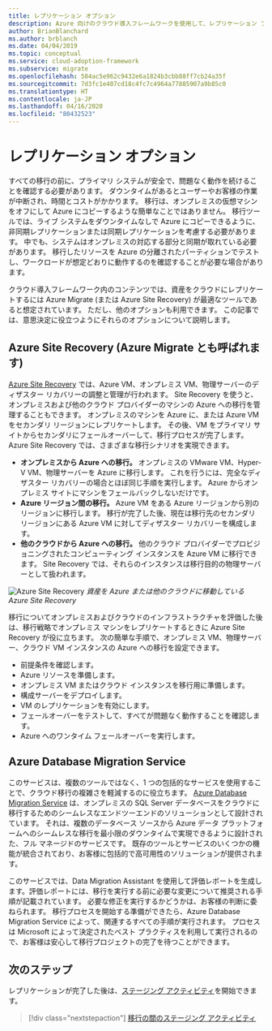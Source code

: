 ```yaml
---
title: レプリケーション オプション
description: Azure 向けのクラウド導入フレームワークを使用して、レプリケーション プロセスを把握すると共に、クラウド移行になぜレプリケーションが必要かを理解します。
author: BrianBlanchard
ms.author: brblanch
ms.date: 04/04/2019
ms.topic: conceptual
ms.service: cloud-adoption-framework
ms.subservice: migrate
ms.openlocfilehash: 584ac5e962c9432e6a1824b3cbb88ff7cb24a35f
ms.sourcegitcommit: 7d3fc1e407cd18c4fc7c4964a77885907a9b85c0
ms.translationtype: HT
ms.contentlocale: ja-JP
ms.lasthandoff: 04/16/2020
ms.locfileid: "80432523"
---
```

# <a name="replication-options"></a>レプリケーション オプション

すべての移行の前に、プライマリ システムが安全で、問題なく動作を続けることを確認する必要があります。 ダウンタイムがあるとユーザーやお客様の作業が中断され、時間とコストがかかります。 移行は、オンプレミスの仮想マシンをオフにして Azure にコピーするような簡単なことではありません。 移行ツールでは、ライブ システムをダウンタイムなしで Azure にコピーできるように、非同期レプリケーションまたは同期レプリケーションを考慮する必要があります。 中でも、システムはオンプレミスの対応する部分と同期が取れている必要があります。 移行したリソースを Azure の分離されたパーティションでテストし、ワークロードが想定どおりに動作するのを確認することが必要な場合があります。

クラウド導入フレームワーク内のコンテンツでは、資産をクラウドにレプリケートするには Azure Migrate (または Azure Site Recovery) が最適なツールであると想定されています。 ただし、他のオプションも利用できます。 この記事では、意思決定に役立つようにそれらのオプションについて説明します。

## <a name="azure-site-recovery-also-known-as-azure-migrate"></a>Azure Site Recovery (Azure Migrate とも呼ばれます)

[Azure Site Recovery](https://docs.microsoft.com/azure/site-recovery/site-recovery-overview) では、Azure VM、オンプレミス VM、物理サーバーのディザスター リカバリーの調整と管理が行われます。 Site Recovery を使うと、オンプレミスおよび他のクラウド プロバイダーのマシンの Azure への移行を管理することもできます。 オンプレミスのマシンを Azure に、または Azure VM をセカンダリ リージョンにレプリケートします。 その後、VM をプライマリ サイトからセカンダリにフェールオーバーして、移行プロセスが完了します。 Azure Site Recovery では、さまざまな移行シナリオを実現できます。

- **オンプレミスから Azure への移行。** オンプレミスの VMware VM、Hyper-V VM、物理サーバーを Azure に移行します。 これを行うには、完全なディザスター リカバリーの場合とほぼ同じ手順を実行します。 Azure からオンプレミス サイトにマシンをフェールバックしないだけです。
- **Azure リージョン間の移行。** Azure VM をある Azure リージョンから別のリージョンに移行します。 移行が完了した後、現在は移行先のセカンダリ リージョンにある Azure VM に対してディザスター リカバリーを構成します。
- **他のクラウドから Azure への移行。** 他のクラウド プロバイダーでプロビジョニングされたコンピューティング インスタンスを Azure VM に移行できます。 Site Recovery では、それらのインスタンスは移行目的の物理サーバーとして扱われます。

![Azure Site Recovery](../../../_images/migrate/asr-replication-image.png)
*資産を Azure または他のクラウドに移動している Azure Site Recovery*

移行についてオンプレミスおよびクラウドのインフラストラクチャを評価した後は、移行戦略でオンプレミス マシンをレプリケートするときに Azure Site Recovery が役に立ちます。 次の簡単な手順で、オンプレミス VM、物理サーバー、クラウド VM インスタンスの Azure への移行を設定できます。

- 前提条件を確認します。
- Azure リソースを準備します。
- オンプレミス VM またはクラウド インスタンスを移行用に準備します。
- 構成サーバーをデプロイします。
- VM のレプリケーションを有効にします。
- フェールオーバーをテストして、すべてが問題なく動作することを確認します。
- Azure へのワンタイム フェールオーバーを実行します。

## <a name="azure-database-migration-service"></a>Azure Database Migration Service

このサービスは、複数のツールではなく、1 つの包括的なサービスを使用することで、クラウド移行の複雑さを軽減するのに役立ちます。 [Azure Database Migration Service](https://docs.microsoft.com/azure/dms/dms-overview) は、オンプレミスの SQL Server データベースをクラウドに移行するためのシームレスなエンドツーエンドのソリューションとして設計されています。 それは、複数のデータベース ソースから Azure データ プラットフォームへのシームレスな移行を最小限のダウンタイムで実現できるように設計された、フル マネージドのサービスです。 既存のツールとサービスのいくつかの機能が統合されており、お客様に包括的で高可用性のソリューションが提供されます。

このサービスでは、Data Migration Assistant を使用して評価レポートを生成します。評価レポートには、移行を実行する前に必要な変更について推奨される手順が記載されています。 必要な修正を実行するかどうかは、お客様の判断に委ねられます。 移行プロセスを開始する準備ができたら、Azure Database Migration Service によって、関連するすべての手順が実行されます。 プロセスは Microsoft によって決定されたベスト プラクティスを利用して実行されるので、お客様は安心して移行プロジェクトの完了を待つことができます。

## <a name="next-steps"></a>次のステップ

レプリケーションが完了した後は、[ステージング アクティビティ](./stage.md)を開始できます。

> [!div class="nextstepaction"]
> [移行の間のステージング アクティビティ](./stage.md)
